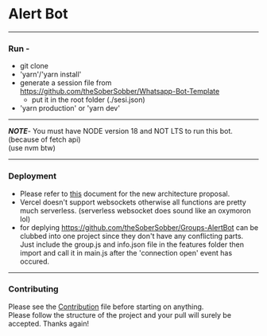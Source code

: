 # Alert Bot
---
### Run - 
- git clone
- 'yarn'/'yarn install'
- generate a session file from https://github.com/theSoberSobber/Whatsapp-Bot-Template
    - put it in the root folder (./sesi.json)
- 'yarn production' or 'yarn dev'

---
***NOTE***- You must have NODE version 18 and NOT LTS to run this bot. (because of fetch api) <br />
(use nvm btw)

---
### Deployment
- Please refer to [this](./FUTURE.md) document for the new architecture proposal.
- Vercel doesn't support websockets otherwise all functions are pretty much serverless. (serverless websocket does sound like an oxymoron lol)
- for deplying https://github.com/theSoberSobber/Groups-AlertBot can be clubbed into one project since they don't have any conflicting parts. Just include the group.js and info.json file in the features folder then import and call it in main.js after the 'connection open' event has occured.
---
### Contributing
Please see the [Contribution](./CONTRIBUTING.md) file before starting on anything. <br />
Please follow the structure of the project and your pull will surely be accepted. Thanks again!